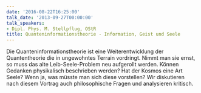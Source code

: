 ```yaml
---
date: '2016-08-22T16:25:00'
talk_date: '2013-09-27T00:00:00'
talk_speakers:
- Dipl. Phys. M. Stellpflug, OStR
title: Quanteninformationstheorie - Information, Geist und Seele
---
```

Die Quanteninformationstheorie ist eine Weiterentwicklung der Quantentheorie die in ungewohntes Terrain vordringt. Nimmt man sie ernst, so muss das alte Leib-Seele-Problem neu aufgerollt werden. Können Gedanken physikalisch beschrieben werden? Hat der Kosmos eine Art Seele? Wenn ja, was müsste man sich diese vorstellen? Wir diskutieren nach diesem Vortrag auch philosophische Fragen und analysieren kritisch.

